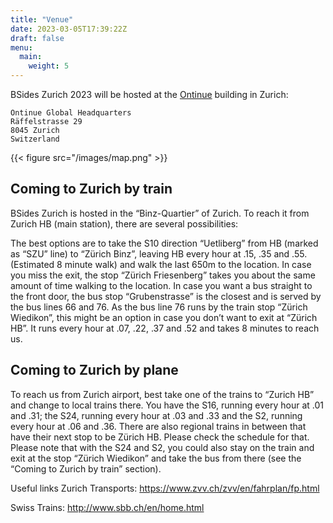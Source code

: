 ```yaml
---
title: "Venue"
date: 2023-03-05T17:39:22Z
draft: false
menu:
  main:
    weight: 5
---
```


BSides Zurich 2023 will be hosted at the
[Ontinue](https://www.ontinue.com/company/) building in Zurich:

```
Ontinue Global Headquarters
Räffelstrasse 29
8045 Zurich
Switzerland
```

{{< figure src="/images/map.png" >}}

## Coming to Zurich by train

BSides Zurich is hosted in the “Binz-Quartier” of Zurich. To reach it from
Zurich HB (main station), there are several possibilities:

The best options are to take the S10 direction “Uetliberg” from HB (marked as
“SZU” line) to “Zürich Binz”, leaving HB every hour at .15, .35 and .55.
(Estimated 8 minute walk) and walk the last 650m to the location. In case you
miss the exit, the stop “Zürich Friesenberg” takes you about the same amount of
time walking to the location. In case you want a bus straight to the front door,
the bus stop “Grubenstrasse” is the closest and is served by the bus lines 66
and 76. As the bus line 76 runs by the train stop “Zürich Wiedikon”, this might
be an option in case you don’t want to exit at “Zürich HB”. It runs every hour
at .07, .22, .37 and .52 and takes 8 minutes to reach us.

## Coming to Zurich by plane

To reach us from Zurich airport, best take one of the trains to “Zurich HB” and
change to local trains there. You have the S16, running every hour at .01 and
.31; the S24, running every hour at .03 and .33 and the S2, running every hour
at .06 and .36. There are also regional trains in between that have their next
stop to be Zürich HB. Please check the schedule for that. Please note that with
the S24 and S2, you could also stay on the train and exit at the stop “Zürich
Wiedikon” and take the bus from there (see the “Coming to Zurich by train”
section).

Useful links Zurich Transports: https://www.zvv.ch/zvv/en/fahrplan/fp.html

Swiss Trains: http://www.sbb.ch/en/home.html
